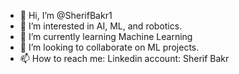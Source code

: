 - 👋 Hi, I’m @SherifBakr1
- 👀 I’m interested in AI, ML, and robotics.
- 🌱 I’m currently learning Machine Learning
- 💞️ I’m looking to collaborate on ML projects.
- 📫 How to reach me: Linkedin account: Sherif Bakr 

<!---
SherifBakr1/SherifBakr1 is a ✨ special ✨ repository because its `README.md` (this file) appears on your GitHub profile.
You can click the Preview link to take a look at your changes.
--->
